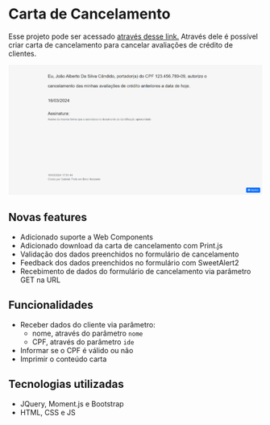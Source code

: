 # Carta de Cancelamento

Esse projeto pode ser acessado [através desse link.][link-projeto] Através dele é possível criar carta de cancelamento para cancelar avaliações de crédito de clientes.

![Imagem de exemplo do projeto][img-exemplo-projeto]

## Novas features

- Adicionado suporte a Web Components
- Adicionado download da carta de cancelamento com Print.js
- Validação dos dados preenchidos no formulário de cancelamento
- Feedback dos dados preenchidos no formulário com SweetAlert2
- Recebimento de dados do formulário de cancelamento via parâmetro GET na URL

## Funcionalidades

- Receber dados do cliente via parâmetro:
  - nome, através do parâmetro `nome`
  - CPF, através do parâmetro `ide`
- Informar se o CPF é válido ou não
- Imprimir o conteúdo carta

## Tecnologias utilizadas

- JQuery, Moment.js e Bootstrap
- HTML, CSS e JS

<!-- Variables -->
[img-exemplo-projeto]: ./assets/img/example.png
[link-projeto]: https://gabrieszin.github.io/carta-de-cancelamento
